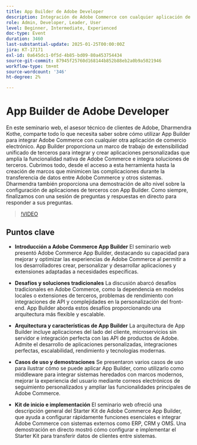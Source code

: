 ```yaml
---
title: App Builder de Adobe Developer
description: Integración de Adobe Commerce con cualquier aplicación de comercio electrónico mediante la guía de expertos de App Builder y la demostración en directo
role: Admin, Developer, Leader, User
level: Beginner, Intermediate, Experienced
doc-type: Event
duration: 3460
last-substantial-update: 2025-01-25T00:00:00Z
jira: KT-17171
exl-id: 0a645dc1-0f5d-4b85-bd09-80a453754434
source-git-commit: 87945f25760d168144b852b88eb2a0b9a5021946
workflow-type: tm+mt
source-wordcount: '346'
ht-degree: 2%

---
```


# App Builder de Adobe Developer

En este seminario web, el asesor técnico de clientes de Adobe, Dharmendra Kothe, comparte todo lo que necesita saber sobre cómo utilizar App Builder para integrar Adobe Commerce con cualquier otra aplicación de comercio electrónico. App Builder proporciona un marco de trabajo de extensibilidad unificado de terceros para integrar y crear aplicaciones personalizadas que amplía la funcionalidad nativa de Adobe Commerce e integra soluciones de terceros. Cubrimos todo, desde el acceso a esta herramienta hasta la creación de marcos que minimicen las complicaciones durante la transferencia de datos entre Adobe Commerce y otros sistemas. Dharmendra también proporciona una demostración de alto nivel sobre la configuración de aplicaciones de terceros con App Builder. Como siempre, finalizamos con una sesión de preguntas y respuestas en directo para responder a sus preguntas.

>[!VIDEO](https://video.tv.adobe.com/v/3443027/?learn=on&enablevpops)

## Puntos clave

* **Introducción a Adobe Commerce App Builder** El seminario web presentó Adobe Commerce App Builder, destacando su capacidad para mejorar y optimizar las experiencias de Adobe Commerce al permitir a los desarrolladores crear, personalizar y desarrollar aplicaciones y extensiones adaptadas a necesidades específicas.

* **Desafíos y soluciones tradicionales** La discusión abarcó desafíos tradicionales en Adobe Commerce, como la dependencia en modelos locales o extensiones de terceros, problemas de rendimiento con integraciones de API y complejidades en la personalización del front-end. App Builder aborda estos desafíos proporcionando una arquitectura más flexible y escalable.

* **Arquitectura y características de App Builder** La arquitectura de App Builder incluye aplicaciones del lado del cliente, microservicios sin servidor e integración perfecta con las API de productos de Adobe. Admite el desarrollo de aplicaciones personalizadas, integraciones perfectas, escalabilidad, rendimiento y tecnologías modernas.

* **Casos de uso y demostraciones** Se presentaron varios casos de uso para ilustrar cómo se puede aplicar App Builder, como utilizarlo como middleware para integrar sistemas heredados con marcos modernos, mejorar la experiencia del usuario mediante correos electrónicos de seguimiento personalizados y ampliar las funcionalidades principales de Adobe Commerce.

* **Kit de inicio e implementación** El seminario web ofreció una descripción general del Starter Kit de Adobe Commerce App Builder, que ayuda a configurar rápidamente funciones esenciales e integrar Adobe Commerce con sistemas externos como ERP, CRM y OMS. Una demostración en directo mostró cómo configurar e implementar el Starter Kit para transferir datos de clientes entre sistemas.
